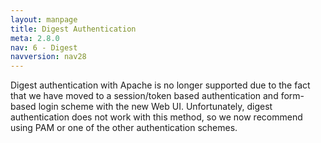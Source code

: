 ```yaml
---
layout: manpage
title: Digest Authentication
meta: 2.8.0
nav: 6 - Digest
navversion: nav28
---
```


Digest authentication with Apache is no longer supported due to the fact that we have moved to a session/token based
authentication and form-based login scheme with the new Web UI. Unfortunately, digest authentication does not work with
this method, so we now recommend using PAM or one of the other authentication schemes.
